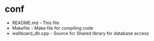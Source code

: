 conf
====

* README.md - This file
* Makefile - Make file for compiling code
* wallboard_db.cpp - Source for Shared library for database access
